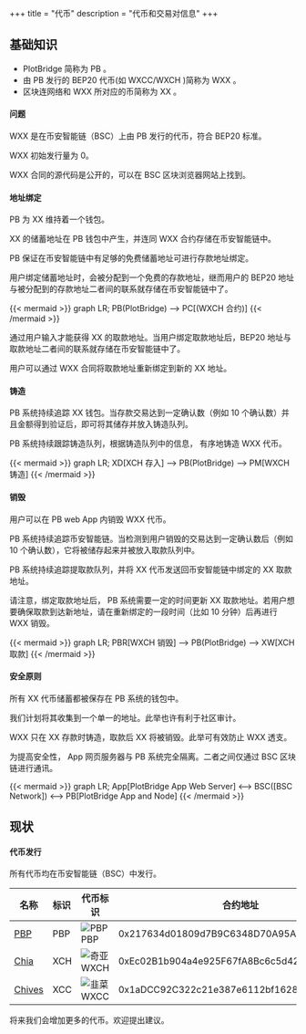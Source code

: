 +++
title = "代币"
description = "代币和交易对信息"
+++

## 基础知识

- PlotBridge 简称为 PB 。
- 由 PB 发行的 BEP20 代币(如 WXCC/WXCH )简称为 WXX 。
- 区块连网络和 WXX 所对应的币简称为 XX 。

#### 问题

WXX 是在币安智能链（BSC）上由 PB 发行的代币，符合 BEP20 标准。

WXX 初始发行量为 0。

WXX 合同的源代码是公开的，可以在 BSC 区块浏览器网站上找到。

#### 地址绑定

PB 为 XX 维持着一个钱包。

XX 的储蓄地址在 PB 钱包中产生，并连同 WXX 合约存储在币安智能链中。

PB 保证在币安智能链中有足够的免费储蓄地址可进行存款地址绑定。

用户绑定储蓄地址时，会被分配到一个免费的存款地址，继而用户的 BEP20 地址与被分配到的存款地址二者间的联系就存储在币安智能链中了。

{{< mermaid >}}
graph LR;
PB(PlotBridge) --> PC[(WXCH 合约)]
{{< /mermaid >}}

通过用户输入才能获得 XX 的取款地址。当用户绑定取款地址后，BEP20 地址与取款地址二者间的联系就存储在币安智能链中了。

用户可以通过 WXX 合同将取款地址重新绑定到新的 XX 地址。

#### 铸造

PB 系统持续追踪 XX 钱包。当存款交易达到一定确认数（例如 10 个确认数）并且金额得到验证后，即可将其储存并放入铸造队列。

PB 系统持续跟踪铸造队列，根据铸造队列中的信息， 有序地铸造 WXX 代币。

{{< mermaid >}}
graph LR;
XD[XCH 存入] --> PB(PlotBridge) --> PM[WXCH 铸造]
{{< /mermaid >}}

#### 销毁

用户可以在 PB web App 内销毁 WXX 代币。

PB 系统持续追踪币安智能链。当检测到用户销毁的交易达到一定确认数后（例如 10 个确认数），它将被储存起来并被放入取款队列中。

PB 系统持续追踪提取款队列，并将 XX 代币发送回币安智能链中绑定的 XX 取款地址。

请注意，绑定取款地址后， PB 系统需要一定的时间更新 XX 取款地址。若用户想要确保取款到达新地址，请在重新绑定的一段时间（比如 10 分钟）后再进行 WXX 销毁。

{{< mermaid >}}
graph LR;
PBR[WXCH 销毁] --> PB(PlotBridge) --> XW[XCH 取款]
{{< /mermaid >}}

#### 安全原则

所有 XX 代币储蓄都被保存在 PB 系统的钱包中。

我们计划将其收集到一个单一的地址。此举也许有利于社区审计。

WXX 只在 XX 存款时铸造，取款后 XX 将被销毁。此举可有效防止 WXX 透支。

为提高安全性， App 网页服务器与 PB 系统完全隔离。二者之间仅通过 BSC 区块链进行通讯。

{{< mermaid >}}
graph LR;
App[PlotBridge App Web Server] <--> BSC([BSC Network]) <--> PB[PlotBridge App and Node]
{{< /mermaid >}}

## 现状

#### 代币发行

所有代币均在币安智能链（BSC）中发行。

| 名称                                  | 标识 | 代币标识                       | 合约地址                                   | 交易对                                                                                       |
| ------------------------------------- | :--- | ------------------------------ | ------------------------------------------ | -------------------------------------------------------------------------------------------- |
| [PBP](https://www.plotbridge.io)      | PBP  | ![PBP](/images/pbp.png)PBP     | 0x217634d01809d7B9C6348D70A95AE7f5E5179de3 | [BNB/PBP](https://pancakeswap.finance/info/pool/0xb8d7e1982d01a613708b3235a5781a734f63d082)  |
| [Chia](https://www.chia.net)          | XCH  | ![奇亚](/images/wxch.png)WXCH  | 0xEc02B1b904a4e925F67fA8Bc6c5d428266F5C1a5 | [WXCH/PBP](https://pancakeswap.finance/info/pool/0x10d2a3f0f7485fcee84407bbd4272918fe864a55) |
| [Chives](https://www.chivescoin.org/) | XCC  | ![韭菜](/images/wxcc.png) WXCC | 0x1aDCC92C322c21e387e6112bf162858AF208ff3a | [WXCC/PBP](https://pancakeswap.finance/info/pool/0xa9d19fe91bbb3d9f91ca313f71aa58101015014b) |

将来我们会增加更多的代币。欢迎提出建议。
